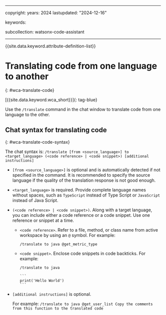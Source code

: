 
---

copyright:
   years: 2024
lastupdated: "2024-12-16"

keywords:

subcollection: watsonx-code-assistant

---

{{site.data.keyword.attribute-definition-list}}

# Translating code from one language to another
{: #wca-translate-code}

[{{site.data.keyword.wca_short}}]{: tag-blue}

Use the `/translate` command in the chat window to translate code from one language to the other.

## Chat syntax for translating code
{: #wca-translate-code-syntax}

The chat syntax is:
`/translate [from <source_language>] to <target_language> (<code reference> | <code snippet>) [additional instructions]`

- `[from <source_language>]` is optional and is automatically detected if not specified in the command. It is recommended to specify the source language if the quality of the translation response is not good enough.

- `<target_language>` is required. Provide complete language names without spaces, such as `TypeScript` instead of Type Script or `JavaScript` instead of Java Script.

- `(<code reference> | <code snippet>)`. Along with a target language, you can include either a code reference or a code snippet. Use one reference or snippet at a time.

   - `<code reference>`. Refer to a file, method, or class name from active workspace by using an `@` symbol. For example:

      ```text
      /translate to java @get_metric_type
      ```

   - `<code snippet>`. Enclose code snippets in code backticks. For example: 

      ````text
      /translate to java

      ```
      print('Hello World')
      ```
      ````

- `[additional instructions]` is optional. 

   For example: `/translate to java @get_user_list Copy the comments from this function to the translated code`
